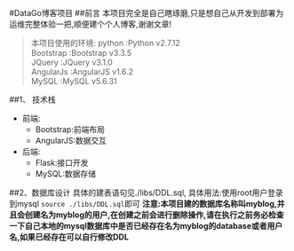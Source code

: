 #DataGo博客项目
##前言
本项目完全是自己瞎琢磨,只是想自己从开发到部署为运维完整体验一把,顺便建个个人博客,谢谢文章!
> 本项目使用的环境: 
>   python          :Python v2.7.12<br>
>   Bootstrap       :Bootstrap v3.3.5<br>
>   JQuery          :JQuery v3.1.0<br>
>   AngularJs       :AngularJS v1.6.2<br>
>   MySQL           :MySQL v5.6.31<br>

##1、 技术栈
- 前端:
    - Bootstrap:前端布局
    - AngularJS:数据交互
- 后端:
    - Flask:接口开发
    - MySQL:数据存储

##2、数据库设计
具体的建表语句见./libs/DDL.sql,
具体用法:使用root用户登录到mysql
`source ./libs/DDL.sql`即可
**注意:本项目建的数据库名称叫myblog,并且会创建名为myblog的用户,在创建之前会进行删除操作,请在执行之前务必检查一下自己本地的mysql数据库中是否已经存在名为myblog的database或者用户名,如果已经存在可以自行修改DDL**




